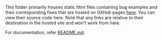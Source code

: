This folder primarily houses static html files containing bug examples and their corresponding fixes that are hosted on GitHub pages [here](https://akaustav.github.io/flexbugs/docs). You can view their source code here. Note that any links are relative to their destination in the hosted site and won't work from here.

For documentation, refer [README.md](../README.md).
